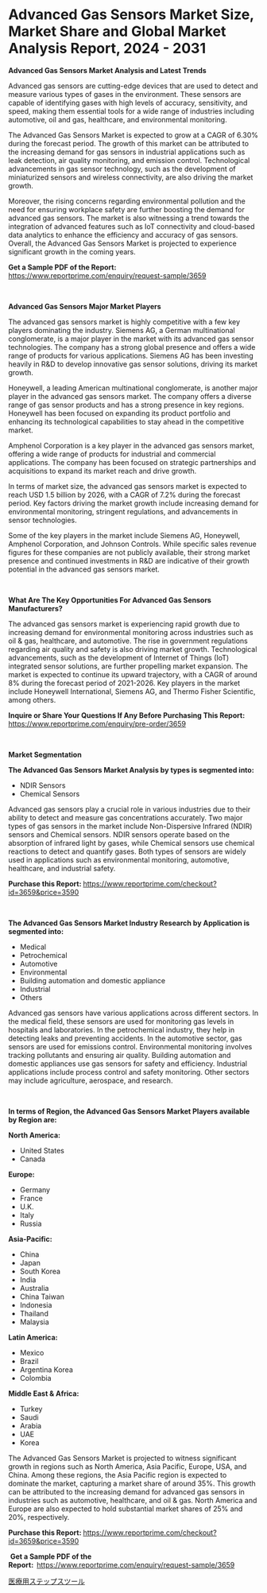 <p><h1>Advanced Gas Sensors Market Size, Market Share and Global Market Analysis Report, 2024 - 2031</h1></p><p><strong>Advanced Gas Sensors Market Analysis and Latest Trends</strong></p>
<p><p>Advanced gas sensors are cutting-edge devices that are used to detect and measure various types of gases in the environment. These sensors are capable of identifying gases with high levels of accuracy, sensitivity, and speed, making them essential tools for a wide range of industries including automotive, oil and gas, healthcare, and environmental monitoring.</p><p>The Advanced Gas Sensors Market is expected to grow at a CAGR of 6.30% during the forecast period. The growth of this market can be attributed to the increasing demand for gas sensors in industrial applications such as leak detection, air quality monitoring, and emission control. Technological advancements in gas sensor technology, such as the development of miniaturized sensors and wireless connectivity, are also driving the market growth.</p><p>Moreover, the rising concerns regarding environmental pollution and the need for ensuring workplace safety are further boosting the demand for advanced gas sensors. The market is also witnessing a trend towards the integration of advanced features such as IoT connectivity and cloud-based data analytics to enhance the efficiency and accuracy of gas sensors. Overall, the Advanced Gas Sensors Market is projected to experience significant growth in the coming years.</p></p>
<p><strong>Get a Sample PDF of the Report:&nbsp;</strong> <a href="https://www.reportprime.com/enquiry/request-sample/3659">https://www.reportprime.com/enquiry/request-sample/3659</a></p>
<p>&nbsp;</p>
<p><strong>Advanced Gas Sensors Major Market Players</strong></p>
<p><p>The advanced gas sensors market is highly competitive with a few key players dominating the industry. Siemens AG, a German multinational conglomerate, is a major player in the market with its advanced gas sensor technologies. The company has a strong global presence and offers a wide range of products for various applications. Siemens AG has been investing heavily in R&D to develop innovative gas sensor solutions, driving its market growth.</p><p>Honeywell, a leading American multinational conglomerate, is another major player in the advanced gas sensors market. The company offers a diverse range of gas sensor products and has a strong presence in key regions. Honeywell has been focused on expanding its product portfolio and enhancing its technological capabilities to stay ahead in the competitive market.</p><p>Amphenol Corporation is a key player in the advanced gas sensors market, offering a wide range of products for industrial and commercial applications. The company has been focused on strategic partnerships and acquisitions to expand its market reach and drive growth.</p><p>In terms of market size, the advanced gas sensors market is expected to reach USD 1.5 billion by 2026, with a CAGR of 7.2% during the forecast period. Key factors driving the market growth include increasing demand for environmental monitoring, stringent regulations, and advancements in sensor technologies.</p><p>Some of the key players in the market include Siemens AG, Honeywell, Amphenol Corporation, and Johnson Controls. While specific sales revenue figures for these companies are not publicly available, their strong market presence and continued investments in R&D are indicative of their growth potential in the advanced gas sensors market.</p></p>
<p>&nbsp;</p>
<p><strong>What Are The Key Opportunities For Advanced Gas Sensors Manufacturers?</strong></p>
<p><p>The advanced gas sensors market is experiencing rapid growth due to increasing demand for environmental monitoring across industries such as oil & gas, healthcare, and automotive. The rise in government regulations regarding air quality and safety is also driving market growth. Technological advancements, such as the development of Internet of Things (IoT) integrated sensor solutions, are further propelling market expansion. The market is expected to continue its upward trajectory, with a CAGR of around 8% during the forecast period of 2021-2026. Key players in the market include Honeywell International, Siemens AG, and Thermo Fisher Scientific, among others.</p></p>
<p><strong>Inquire or Share Your Questions If Any Before Purchasing This Report:</strong> <a href="https://www.reportprime.com/enquiry/pre-order/3659">https://www.reportprime.com/enquiry/pre-order/3659</a></p>
<p>&nbsp;</p>
<p><strong>Market Segmentation</strong></p>
<p><strong>The Advanced Gas Sensors Market Analysis by types is segmented into:</strong></p>
<p><ul><li>NDIR Sensors</li><li>Chemical Sensors</li></ul></p>
<p><p>Advanced gas sensors play a crucial role in various industries due to their ability to detect and measure gas concentrations accurately. Two major types of gas sensors in the market include Non-Dispersive Infrared (NDIR) sensors and Chemical sensors. NDIR sensors operate based on the absorption of infrared light by gases, while Chemical sensors use chemical reactions to detect and quantify gases. Both types of sensors are widely used in applications such as environmental monitoring, automotive, healthcare, and industrial safety.</p></p>
<p><strong>Purchase this Report:&nbsp;</strong><a href="https://www.reportprime.com/checkout?id=3659&price=3590">https://www.reportprime.com/checkout?id=3659&price=3590</a></p>
<p>&nbsp;</p>
<p><strong>The Advanced Gas Sensors Market Industry Research by Application is segmented into:</strong></p>
<p><ul><li>Medical</li><li>Petrochemical</li><li>Automotive</li><li>Environmental</li><li>Building automation and domestic appliance</li><li>Industrial</li><li>Others</li></ul></p>
<p><p>Advanced gas sensors have various applications across different sectors. In the medical field, these sensors are used for monitoring gas levels in hospitals and laboratories. In the petrochemical industry, they help in detecting leaks and preventing accidents. In the automotive sector, gas sensors are used for emissions control. Environmental monitoring involves tracking pollutants and ensuring air quality. Building automation and domestic appliances use gas sensors for safety and efficiency. Industrial applications include process control and safety monitoring. Other sectors may include agriculture, aerospace, and research.</p></p>
<p>&nbsp;</p>
<p><strong>In terms of Region, the Advanced Gas Sensors Market Players available by Region are:</strong></p>
<p>
    <p> <strong> North America: </strong>
        <ul>
            <li>United States</li>
            <li>Canada</li>
        </ul>
        </p> 
    <p> <strong> Europe: </strong>
        <ul>
            <li>Germany</li>
            <li>France</li>
            <li>U.K.</li>
            <li>Italy</li>
            <li>Russia</li>
        </ul>
        </p> 
    <p> <strong> Asia-Pacific: </strong>
        <ul>
            <li>China</li>
            <li>Japan</li>
            <li>South Korea</li>
            <li>India</li>
            <li>Australia</li>
            <li>China Taiwan</li>
            <li>Indonesia</li>
            <li>Thailand</li>
            <li>Malaysia</li>
        </ul>
        </p> 
    <p> <strong> Latin America: </strong>
        <ul>
            <li>Mexico</li>
            <li>Brazil</li>
            <li>Argentina Korea</li>
            <li>Colombia</li>
        </ul>
        </p> 
    <p> <strong> Middle East & Africa: </strong>
        <ul>
            <li>Turkey</li>
            <li>Saudi</li>
            <li>Arabia</li>
            <li>UAE</li>
            <li>Korea</li>
        </ul>
    </p>
    </p>
<p><p>The Advanced Gas Sensors Market is projected to witness significant growth in regions such as North America, Asia Pacific, Europe, USA, and China. Among these regions, the Asia Pacific region is expected to dominate the market, capturing a market share of around 35%. This growth can be attributed to the increasing demand for advanced gas sensors in industries such as automotive, healthcare, and oil & gas. North America and Europe are also expected to hold substantial market shares of 25% and 20%, respectively.</p></p>
<p><strong>Purchase this Report: </strong><a href="https://www.reportprime.com/checkout?id=3659&price=3590">https://www.reportprime.com/checkout?id=3659&price=3590</a></p>
<p>&nbsp;<strong>Get a Sample PDF of the Report:&nbsp;&nbsp;</strong><a href="https://www.reportprime.com/enquiry/request-sample/3659">https://www.reportprime.com/enquiry/request-sample/3659</a></p>
<p><strong></strong></p>
<p><p><a href="https://github.com/EstaSprer20231/Market-Research-Report-List-1/blob/main/791284114573.md">医療用ステップスツール</a></p></p>
